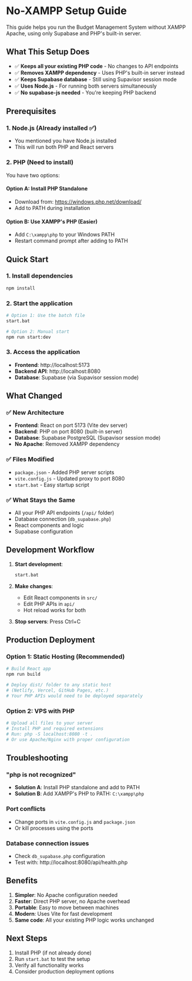 # No-XAMPP Setup Guide

This guide helps you run the Budget Management System without XAMPP Apache, using only Supabase and PHP's built-in server.

## What This Setup Does

- ✅ **Keeps all your existing PHP code** - No changes to API endpoints
- ✅ **Removes XAMPP dependency** - Uses PHP's built-in server instead
- ✅ **Keeps Supabase database** - Still using Supavisor session mode
- ✅ **Uses Node.js** - For running both servers simultaneously
- ✅ **No supabase-js needed** - You're keeping PHP backend

## Prerequisites

### 1. Node.js (Already installed ✅)
- You mentioned you have Node.js installed
- This will run both PHP and React servers

### 2. PHP (Need to install)
You have two options:

#### Option A: Install PHP Standalone
- Download from: https://windows.php.net/download/
- Add to PATH during installation

#### Option B: Use XAMPP's PHP (Easier)
- Add `C:\xampp\php` to your Windows PATH
- Restart command prompt after adding to PATH

## Quick Start

### 1. Install dependencies
```bash
npm install
```

### 2. Start the application
```bash
# Option 1: Use the batch file
start.bat

# Option 2: Manual start
npm run start:dev
```

### 3. Access the application
- **Frontend**: http://localhost:5173
- **Backend API**: http://localhost:8080
- **Database**: Supabase (via Supavisor session mode)

## What Changed

### ✅ New Architecture
- **Frontend**: React on port 5173 (Vite dev server)
- **Backend**: PHP on port 8080 (built-in server)
- **Database**: Supabase PostgreSQL (Supavisor session mode)
- **No Apache**: Removed XAMPP dependency

### ✅ Files Modified
- `package.json` - Added PHP server scripts
- `vite.config.js` - Updated proxy to port 8080
- `start.bat` - Easy startup script

### ✅ What Stays the Same
- All your PHP API endpoints (`/api/` folder)
- Database connection (`db_supabase.php`)
- React components and logic
- Supabase configuration

## Development Workflow

1. **Start development**:
   ```bash
   start.bat
   ```

2. **Make changes**:
   - Edit React components in `src/`
   - Edit PHP APIs in `api/`
   - Hot reload works for both

3. **Stop servers**: Press Ctrl+C

## Production Deployment

### Option 1: Static Hosting (Recommended)
```bash
# Build React app
npm run build

# Deploy dist/ folder to any static host
# (Netlify, Vercel, GitHub Pages, etc.)
# Your PHP APIs would need to be deployed separately
```

### Option 2: VPS with PHP
```bash
# Upload all files to your server
# Install PHP and required extensions
# Run: php -S localhost:8080 -t .
# Or use Apache/Nginx with proper configuration
```

## Troubleshooting

### "php is not recognized"
- **Solution A**: Install PHP standalone and add to PATH
- **Solution B**: Add XAMPP's PHP to PATH: `C:\xampp\php`

### Port conflicts
- Change ports in `vite.config.js` and `package.json`
- Or kill processes using the ports

### Database connection issues
- Check `db_supabase.php` configuration
- Test with: http://localhost:8080/api/health.php

## Benefits

1. **Simpler**: No Apache configuration needed
2. **Faster**: Direct PHP server, no Apache overhead
3. **Portable**: Easy to move between machines
4. **Modern**: Uses Vite for fast development
5. **Same code**: All your existing PHP logic works unchanged

## Next Steps

1. Install PHP (if not already done)
2. Run `start.bat` to test the setup
3. Verify all functionality works
4. Consider production deployment options
